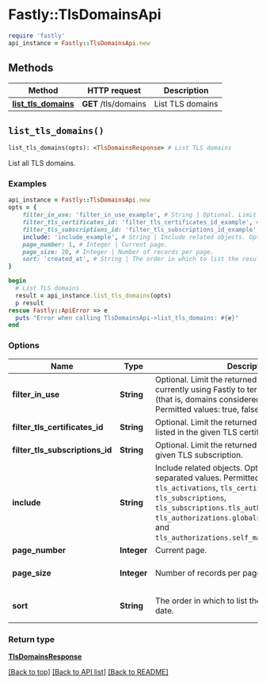 # Fastly::TlsDomainsApi


```ruby
require 'fastly'
api_instance = Fastly::TlsDomainsApi.new
```

## Methods

| Method | HTTP request | Description |
| ------ | ------------ | ----------- |
| [**list_tls_domains**](TlsDomainsApi.md#list_tls_domains) | **GET** /tls/domains | List TLS domains |


## `list_tls_domains()`

```ruby
list_tls_domains(opts): <TlsDomainsResponse> # List TLS domains
```

List all TLS domains.

### Examples

```ruby
api_instance = Fastly::TlsDomainsApi.new
opts = {
    filter_in_use: 'filter_in_use_example', # String | Optional. Limit the returned domains to those currently using Fastly to terminate TLS with SNI (that is, domains considered \"in use\") Permitted values: true, false.
    filter_tls_certificates_id: 'filter_tls_certificates_id_example', # String | Optional. Limit the returned domains to those listed in the given TLS certificate's SAN list.
    filter_tls_subscriptions_id: 'filter_tls_subscriptions_id_example', # String | Optional. Limit the returned domains to those for a given TLS subscription.
    include: 'include_example', # String | Include related objects. Optional, comma-separated values. Permitted values: `tls_activations`, `tls_certificates`, `tls_subscriptions`, `tls_subscriptions.tls_authorizations`, `tls_authorizations.globalsign_email_challenge`, and `tls_authorizations.self_managed_http_challenge`. 
    page_number: 1, # Integer | Current page.
    page_size: 20, # Integer | Number of records per page.
    sort: 'created_at', # String | The order in which to list the results by creation date.
}

begin
  # List TLS domains
  result = api_instance.list_tls_domains(opts)
  p result
rescue Fastly::ApiError => e
  puts "Error when calling TlsDomainsApi->list_tls_domains: #{e}"
end
```

### Options

| Name | Type | Description | Notes |
| ---- | ---- | ----------- | ----- |
| **filter_in_use** | **String** | Optional. Limit the returned domains to those currently using Fastly to terminate TLS with SNI (that is, domains considered \&quot;in use\&quot;) Permitted values: true, false. | [optional] |
| **filter_tls_certificates_id** | **String** | Optional. Limit the returned domains to those listed in the given TLS certificate&#39;s SAN list. | [optional] |
| **filter_tls_subscriptions_id** | **String** | Optional. Limit the returned domains to those for a given TLS subscription. | [optional] |
| **include** | **String** | Include related objects. Optional, comma-separated values. Permitted values: `tls_activations`, `tls_certificates`, `tls_subscriptions`, `tls_subscriptions.tls_authorizations`, `tls_authorizations.globalsign_email_challenge`, and `tls_authorizations.self_managed_http_challenge`.  | [optional] |
| **page_number** | **Integer** | Current page. | [optional] |
| **page_size** | **Integer** | Number of records per page. | [optional][default to 20] |
| **sort** | **String** | The order in which to list the results by creation date. | [optional][default to &#39;created_at&#39;] |

### Return type

[**TlsDomainsResponse**](TlsDomainsResponse.md)

[[Back to top]](#) [[Back to API list]](../../README.md#endpoints)
[[Back to README]](../../README.md)

